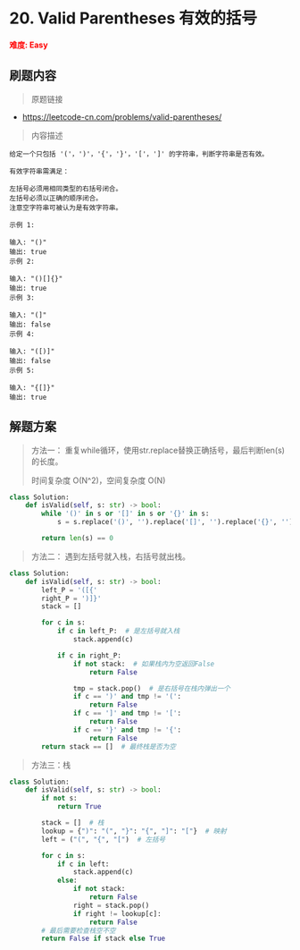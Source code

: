 # 20. Valid Parentheses 有效的括号

**<font color=red>难度: Easy</font>**

## 刷题内容

> 原题链接

* https://leetcode-cn.com/problems/valid-parentheses/

> 内容描述

```
给定一个只包括 '('，')'，'{'，'}'，'['，']' 的字符串，判断字符串是否有效。

有效字符串需满足：

左括号必须用相同类型的右括号闭合。
左括号必须以正确的顺序闭合。
注意空字符串可被认为是有效字符串。

示例 1:

输入: "()"
输出: true
示例 2:

输入: "()[]{}"
输出: true
示例 3:

输入: "(]"
输出: false
示例 4:

输入: "([)]"
输出: false
示例 5:

输入: "{[]}"
输出: true
```

## 解题方案

> 方法一： 重复while循环，使用str.replace替换正确括号，最后判断len(s)的长度。
>
> 时间复杂度 O(N^2)，空间复杂度 O(N)

```python
class Solution:
    def isValid(self, s: str) -> bool:
        while '()' in s or '[]' in s or '{}' in s:
            s = s.replace('()', '').replace('[]', '').replace('{}', '')

        return len(s) == 0
```



> 方法二： 遇到左括号就入栈，右括号就出栈。
>

```python
class Solution:
    def isValid(self, s: str) -> bool:
        left_P = '([{'
        right_P = ')]}'
        stack = []

        for c in s:
            if c in left_P:  # 是左括号就入栈
                stack.append(c)

            if c in right_P:
                if not stack:  # 如果栈内为空返回False
                    return False

                tmp = stack.pop()  # 是右括号在栈内弹出一个
                if c == ')' and tmp != '(':
                    return False
                if c == ']' and tmp != '[':
                    return False
                if c == '}' and tmp != '{':
                    return False
        return stack == []  # 最终栈是否为空
```



> 方法三：栈

```python
class Solution:
    def isValid(self, s: str) -> bool:
        if not s:
            return True

        stack = []  # 栈
        lookup = {")": "(", "}": "{", "]": "["}  # 映射
        left = ("(", "{", "[")  # 左括号

        for c in s:
            if c in left:
                stack.append(c)
            else:
                if not stack:
                    return False
                right = stack.pop()
                if right != lookup[c]:
                    return False
        # 最后需要检查栈空不空
        return False if stack else True
```

